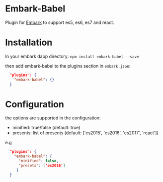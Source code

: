 Embark-Babel
======

Plugin for [Embark](https://github.com/iurimatias/embark-framework) to support es5, es6, es7 and react.

Installation
======

In your embark dapp directory:
```npm install embark-babel --save```

then add embark-babel to the plugins section in ```embark.json```:

```Json
  "plugins": {
    "embark-babel": {}
  }
```

Configuration
======

the options are supported in the configuration:

* minified: true/false (default: true)
* presents: list of presents (default: ['es2015', 'es2016', 'es2017', 'react'])

e.g

```Json
  "plugins": {
    "embark-babel": {
      "minified": false,
      "presets": ['es2016']
     }
  }
``` 
